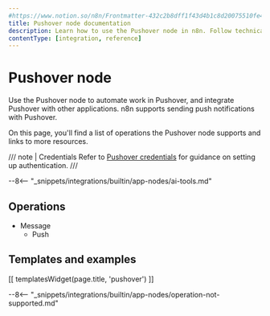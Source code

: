 ```yaml
---
#https://www.notion.so/n8n/Frontmatter-432c2b8dff1f43d4b1c8d20075510fe4
title: Pushover node documentation
description: Learn how to use the Pushover node in n8n. Follow technical documentation to integrate Pushover node into your workflows.
contentType: [integration, reference]
---
```


# Pushover node

Use the Pushover node to automate work in Pushover, and integrate Pushover with other applications. n8n supports sending push notifications with Pushover.

On this page, you'll find a list of operations the Pushover node supports and links to more resources.

/// note | Credentials
Refer to [Pushover credentials](/integrations/builtin/credentials/pushover.md) for guidance on setting up authentication. 
///

--8<-- "_snippets/integrations/builtin/app-nodes/ai-tools.md"

## Operations

* Message
    * Push

## Templates and examples

<!-- see https://www.notion.so/n8n/Pull-in-templates-for-the-integrations-pages-37c716837b804d30a33b47475f6e3780 -->
[[ templatesWidget(page.title, 'pushover') ]]

--8<-- "_snippets/integrations/builtin/app-nodes/operation-not-supported.md"
